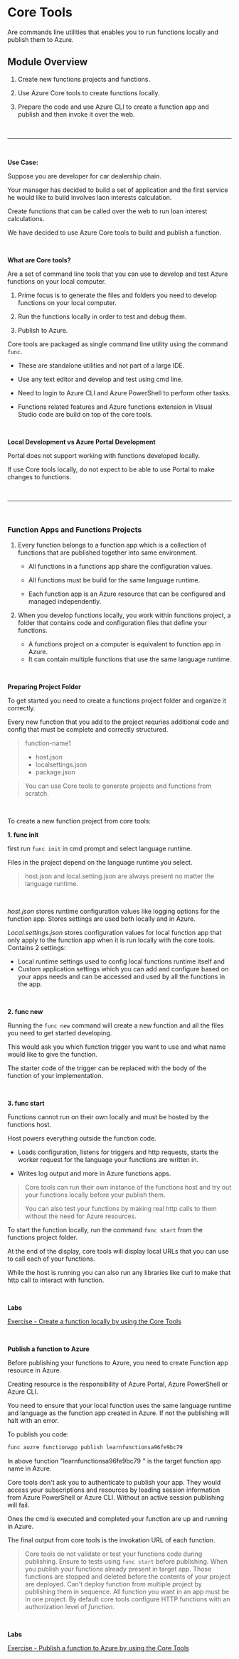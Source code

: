 # Core Tools

Are commands line utilities that enables you to run functions locally and publish them to Azure.

## Module Overview

1. Create new functions projects and functions.

2. Use Azure Core tools to create functions locally.

3. Prepare the code and use Azure CLI to create a function app and publish and then invoke it over the web.

<br>

---

<br>

**Use Case:**

Suppose you are developer for car dealership chain.

Your manager has decided to build a set of application and the first service he would like to build involves laon interests calculation.

Create functions that can be called over the web to run loan interest calculations.

We have decided to use Azure Core tools to build and publish a function.

<br>

**What are Core tools?**

Are a set of command line tools that you can use to develop and test Azure functions on your local computer.

1. Prime focus is to generate the files and folders you need to develop functions on your local computer.

2. Run the functions locally in order to test and debug them.

3. Publish to Azure.

Core tools are packaged as single command line utility using the command `func`.

- These are standalone utilities and not part of a large IDE.

- Use any text editor and develop and test using cmd line.

- Need to login to Azure CLI and Azure PowerShell to perform other tasks.

- Functions related features and Azure functions extension in Visual Studio code are build on top of the core tools.

<br>

**Local Development vs Azure Portal Development**

Portal does not support working with functions developed locally.

If use Core tools locally, do not expect to be able to use Portal to make changes to functions.

<br>

---

<br>

### Function Apps and Functions Projects

1. Every function belongs to a function app which is a collection of functions that are published together into same environment.

   - All functions in a functions app share the configuration values.

   - All functions must be build for the same language runtime.

   - Each function app is an Azure resource that can be configured and managed independently.

2. When you develop functions locally, you work within functions project, a folder that contains code and configuration files that define your functions.

   - A functions project on a computer is equivalent to function app in Azure.
   - It can contain multiple functions that use the same language runtime.

<br>

**Preparing Project Folder**

To get started you need to create a functions project folder and organize it correctly.

Every new function that you add to the project requries additional code and config that must be complete and correctly structured.

> function-name1
>
> - host.json
> - localsettings.json
> - package.json

> You can use Core tools to generate projects and functions from scratch.

<br>

To create a new function project from core tools:

**1. func init**

first run `func init` in cmd prompt and select language runtime.

Files in the project depend on the language runtime you select.

> host.json and local.setting.json are always present no matter the language runtime.

<br>

_host.json_ stores runtime configuration values like logging options for the function app.
Stores settings are used both locally and in Azure.

_Local.settings.json_ stores configuration values for local function app that only apply to the function app when it is run locally with the core tools.
Contains 2 settings:

- Local runtime settings used to config local functions runtime itself and
- Custom application settings which you can add and configure based on your apps needs and can be accessed and used by all the functions in the app.

<br>

**2. func new**

Running the `func new` command will create a new function and all the files you need to get started developing.

This would ask you which function trigger you want to use and what name would like to give the function.

The starter code of the trigger can be replaced with the body of the function of your implementation.

<br>

**3. func start**

Functions cannot run on their own locally and must be hosted by the functions host.

Host powers everything outside the function code.

- Loads configuration, listens for triggers and http requests, starts the worker request for the language your functions are written in.

- Writes log output and more in Azure functions apps.

> Core tools can run their own instance of the functions host and try out your functions locally before your publish them.
>
> You can also test your functions by making real http calls to them without the need for Azure resources.

To start the function locally, run the command `func start` from the functions project folder.

At the end of the display, core tools will display local URLs that you can use to call each of your functions.

While the host is running you can also run any libraries like curl to make that http call to interact with function.

<br>

**Labs**

[Exercise - Create a function locally by using the Core Tools](https://docs.microsoft.com/en-us/learn/modules/develop-test-deploy-azure-functions-with-core-tools/3-exercise-create-function-core-tools)

<br>

**Publish a function to Azure**

Before publishing your functions to Azure, you need to create Function app resource in Azure.

Creating resource is the responsibility of Azure Portal, Azure PowerShell or Azure CLI.

You need to ensure that your local function uses the same language runtime and language as the function app created in Azure. If not the publishing will halt with an error.

To publish you code:

```bash
func auzre functionapp publish learnfunctionsa96fe9bc79
```

In above function "learnfunctionsa96fe9bc79 " is the target function app name in Azure.

Core tools don't ask you to authenticate to publish your app.
They would access your subscriptions and resources by loading session information from Azure PowerShell or Azure CLI. Without an active session publishing will fail.

Ones the cmd is executed and completed your function are up and running in Azure.

The final output from core tools is the invokation URL of each function.

> Core tools do not validate or test your functions code during publishing.
> Ensure to tests using `func start` before publishing. When you publish your functions already present in target app. Those functions are stopped and deleted before the contents of your project are deployed.
> Can't deploy function from multiple project by publishing them in sequence.
> All function you want in an app must be in one project.
> By default core tools configure HTTP functions with an authorization level of _function_.

<br>

**Labs**

[Exercise - Publish a function to Azure by using the Core Tools](https://docs.microsoft.com/en-us/learn/modules/develop-test-deploy-azure-functions-with-core-tools/5-exercise-publish-function-core-tools)
